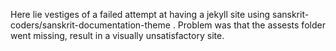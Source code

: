 Here lie vestiges of a failed attempt at having a jekyll site  using  sanskrit-coders/sanskrit-documentation-theme . Problem was that the assests folder went missing, result in a visually unsatisfactory site.